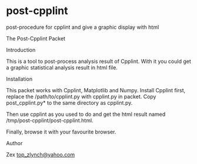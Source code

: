 post-cpplint
============

post-procedure for cpplint and give a graphic display with html

The Post-Cpplint Packet

Introduction

This is a tool to post-process analysis result of Cpplint.
With it you could get a graphic statistical analysis result in html file.

Installation

This packet works with Cpplint, Matplotlib and Numpy. Install Cpplint first,
replace the /path/to/cpplint.py with cpplint.py in packet. Copy post_cpplint.py*
to the same directory as cpplint.py.

Then use cpplint as you used to do and get the html result named
/tmp/post-cpplint/post-cpplint.html.

Finally, browse it with your favourite browser.

Author

  Zex <top_zlynch@yahoo.com>
